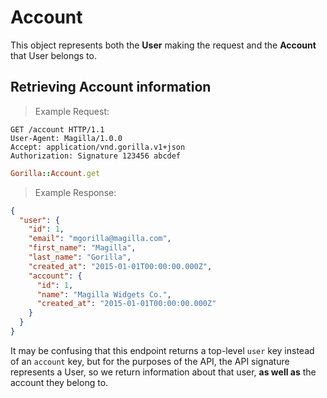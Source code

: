 # Account

This object represents both the **User** making the request and the
**Account** that User belongs to.

## Retrieving Account information


> Example Request:

```http
GET /account HTTP/1.1
User-Agent: Magilla/1.0.0
Accept: application/vnd.gorilla.v1+json
Authorization: Signature 123456 abcdef
```

```ruby
Gorilla::Account.get
```

> Example Response:

```json
{
  "user": {
    "id": 1,
    "email": "mgorilla@magilla.com",
    "first_name": "Magilla",
    "last_name": "Gorilla",
    "created_at": "2015-01-01T00:00:00.000Z",
    "account": {
      "id": 1,
      "name": "Magilla Widgets Co.",
      "created_at": "2015-01-01T00:00:00.000Z"
    }
  }
}
```

It may be confusing that this endpoint
returns a top-level `user` key instead of an `account` key, but for the purposes
of the API, the API signature represents a User, so we return information about
that user, **as well as** the account they belong to.
